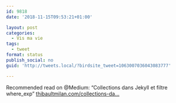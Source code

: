 ```yaml
---
id: 9818
date: '2018-11-15T09:53:21+01:00'

layout: post
categories:
  - Vis ma vie
tags:
  - tweet
format: status
publish_social: no
guid: 'http://tweets.local/?birdsite_tweet=1063007036043083777'

---
```


Recommended read on @Medium: “Collections dans Jekyll et filtre where\_exp” [thibaultmilan.com/collections-da…](https://thibaultmilan.com/collections-dans-jekyll-et-filtre-where-exp-2eb03983ba0f?source=ifttt--------------1)